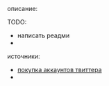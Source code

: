 описание:

TODO:
- написать реадми
- 





источники:
- [покупка аккаунтов твиттера](https://funpay.com/lots/1259/)
- 